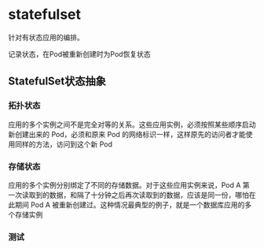 # statefulset

针对有状态应用的编排。

记录状态，在Pod被重新创建时为Pod恢复状态

## StatefulSet状态抽象

### 拓扑状态

应用的多个实例之间不是完全对等的关系。这些应用实例，必须按照某些顺序启动
新创建出来的 Pod，必须和原来 Pod 的网络标识一样，这样原先的访问者才能使用同样的方法，访问到这个新 Pod

### 存储状态

应用的多个实例分别绑定了不同的存储数据。对于这些应用实例来说，Pod A 第一次读取到的数据，和隔了十分钟之后再次读取到的数据，应该是同一份，哪怕在此期间 Pod A 被重新创建过。这种情况最典型的例子，就是一个数据库应用的多个存储实例

### 测试
